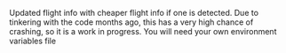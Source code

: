 Updated flight info with cheaper flight info if one is detected. Due to tinkering with the code months ago, this has a very high chance of crashing, so it is a work in progress. You will need your own environment variables file
